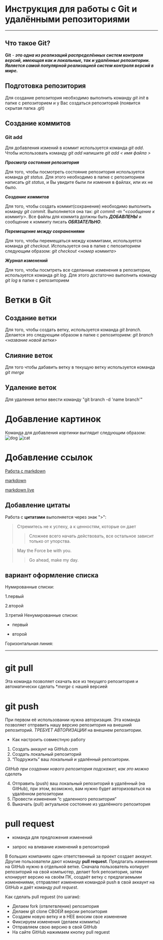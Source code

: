 # Инструкция для работы с **Git** и удалёнными репозиториями #
***
## Что такое **Git**? ##
 **Git** - ***это одна из реализаций распределённых систем контроля версий, имеющая как и локальные, так и удалённые репозитории. Является самой популярной реализацией систем контроля версий в мире.***
 
## Подготовка репозитория ##
Для создание репозитория необходимо выполнить команду *git init*  в папке с репозиторием и у Вас создаться репозиторий (появится скрытая папка .git)
## Создание коммитов ##

### Git add ###

Для добавления измений в коммит используется команда *git add*. Чтобы использовать команду *git add* напишите *git add < имя файла >*

***Просмотр состояния репозитория***

Для того, чтобы посмотреть состояние репозитория используется команда *git status*. Для этого необходимо в папке с репозиторием написать *git status*, и Вы увидите были ли измения в файлах, или их не было.

***Создание коммитов***

Для того, чтобы создать коммит(сохранение) необходимо выполнить команду *git commit*. Выполняется она так: *git commit -m "<сообщение к коммиту>*. Все файлы для коммита должны быть ***ДОБАВЛЕНЫ*** и сообщение к коммиту писать ***ОБЯЗАТЕЛЬНО***.

***Перемещение между сохранениями***

Для того, чтобы перемещаться между коммитами, используется команда *git checkout*. Используется она в папке с пепозиторием следующим образом: *git checkout <номер коммита>*

***Журнал изменений***

Для того, чтобы посмтреть все сделанные изменения в репозитории, используется команда *git log*. Для этого достаточно выполнить команду *git log* в папке с репозиторием
# Ветки в Git #

## Создание ветки ##

Для того, чтобы создать ветку, используется команда *git branch*. Делается это следующим образом в папке с репозиторием: *git branch <название новой ветки>*

## Слияние веток ##

Для того чтобы дабавить ветку в текущую ветку используется команда *git merge <name branch>*

## Удаление веток ##

Для удаления ветки ввести команду "git branch -d 'name branch'"
# Добавление картинок
Команда для добавления *картинки* выглядит следующим образом:
![dog](https://i.guim.co.uk/img/media/fe1e34da640c5c56ed16f76ce6f994fa9343d09d/0_174_3408_2046/master/3408.jpg?width=1200&height=900&quality=85&auto=format&fit=crop&s=0d3f33fb6aa6e0154b7713a00454c83d)
![cat](https://krasivosti.pro/uploads/posts/2021-03/1616475211_2-p-nyashnie-kotyata-foto-koshka-2.jpg)

# Добавление ссылок
 [Работа с markdown](https://lifehacker.ru/chto-takoe-markdown/)

 [markdown](https://commonmark.org/help/)

 [markdown live](https://commonmark.org/help/)

 ## Добавление цитаты
 Работа с **цитатами** выполняется через знак ">":
 >Стремитесь не к успеху, а к ценностям, которые он дает
 >>Сложнее всего начать действовать, все остальное зависит только от упорства.

 >May the Force be with you.
 >>Go ahead, make my day.
 
 ## вариант оформление списка
 Нумированные списки:

 1.первый

 2.второй

 3.третий
 Ненумированные списки:
 * первый

 - второй

 Горизонтальная линия:
***


# **git pull** # 
Эта команда позволяет скачать все из текущего репозитория и автоматически сделать **merge* с нашей версией

# **git push** #
При первом её использовании нужна авторизация.
Эта команда позволяет отправить нашу версию репозитория на внешний репозиторий.  *ТРЕБУЕТ АВТОРИЗАЦИИ* на внешнем репозитории.

* Как настроить совместную работу

1. Создать аккаунт на GitHub.com
2. Создать локальный репозиторий
3. “Подружить” ваш локальный и удалённый репозитории. 
    
*GitHub при создании нового репозитория подскажет, как это можно сделать*
    
4. Отправить (push) ваш локальный репозиторий в удалённый (на GitHub), при этом, возможно, вам нужно будет авторизоваться на удалённом репозитории
5. Провести изменения “с удаленного репозитория”
6. Выкачать (pull) актуальное состояние из удалённого репозитория

# **pull request** #

- команда для предложения изменений 

- запрос на вливание изменений в репозиторий

В больших компаниях один ответственный за проект создает аккаунт. Другие пользователи дают команду **pull request**. Предлагать изменения на GitHub нужно в отдельной ветке. 
Сначала пользователь копирует репозиторий на свой компьютер, делает fork репозитория, затем клонирует версию на своём ПК, создаёт ветку с предлагаемыми изменениями, отправляет изменения командой push в свой аккаунт на GitHub и даёт команду *pull request*.
 
 
 Как сделать pull reguest (по шагам):

- Делаем fork (отвлетвление) репозитория
- Делаем git clone СВОЕЙ версии репозитория
- Создаем новую ветку и в НЕЕ вносим свое изменение
- Фиксируем изменения (делаем коммиты)
- Отправляем свою версию в свой GitHub
- На сайте GitHub нажимаем кнопку pull reguest
